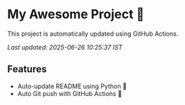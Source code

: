 # My Awesome Project 🚀

This project is automatically updated using GitHub Actions.

_Last updated: 2025-06-26 10:25:37 IST_

## Features
- Auto-update README using Python 🐍
- Auto Git push with GitHub Actions 🤖
